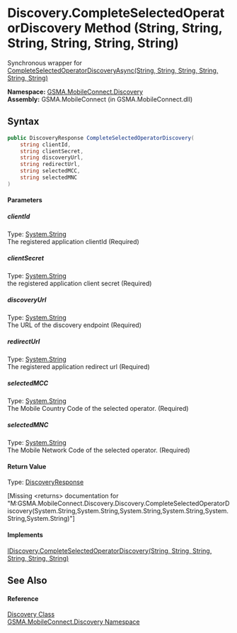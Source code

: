 Discovery.CompleteSelectedOperatorDiscovery Method (String, String, String, String, String, String)
===================================================================================================
Synchronous wrapper for [CompleteSelectedOperatorDiscoveryAsync(String, String, String, String, String, String)][1]

**Namespace:** [GSMA.MobileConnect.Discovery][2]  
**Assembly:** GSMA.MobileConnect (in GSMA.MobileConnect.dll)

Syntax
------

```csharp
public DiscoveryResponse CompleteSelectedOperatorDiscovery(
	string clientId,
	string clientSecret,
	string discoveryUrl,
	string redirectUrl,
	string selectedMCC,
	string selectedMNC
)
```

#### Parameters

##### *clientId*
Type: [System.String][3]  
The registered application clientId (Required)

##### *clientSecret*
Type: [System.String][3]  
the registered application client secret (Required)

##### *discoveryUrl*
Type: [System.String][3]  
The URL of the discovery endpoint (Required)

##### *redirectUrl*
Type: [System.String][3]  
The registered application redirect url (Required)

##### *selectedMCC*
Type: [System.String][3]  
The Mobile Country Code of the selected operator. (Required)

##### *selectedMNC*
Type: [System.String][3]  
The Mobile Network Code of the selected operator. (Required)

#### Return Value
Type: [DiscoveryResponse][4]  

[Missing &lt;returns> documentation for "M:GSMA.MobileConnect.Discovery.Discovery.CompleteSelectedOperatorDiscovery(System.String,System.String,System.String,System.String,System.String,System.String)"]

#### Implements
[IDiscovery.CompleteSelectedOperatorDiscovery(String, String, String, String, String, String)][5]  


See Also
--------

#### Reference
[Discovery Class][6]  
[GSMA.MobileConnect.Discovery Namespace][2]  

[1]: ../IDiscovery/CompleteSelectedOperatorDiscoveryAsync_1.md
[2]: ../README.md
[3]: http://msdn.microsoft.com/en-us/library/s1wwdcbf
[4]: ../DiscoveryResponse/README.md
[5]: ../IDiscovery/CompleteSelectedOperatorDiscovery_1.md
[6]: README.md
[7]: ../../_icons/Help.png